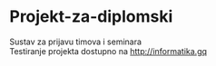 # Projekt-za-diplomski
Sustav za prijavu timova i seminara
<br>
Testiranje projekta dostupno na http://informatika.gq
